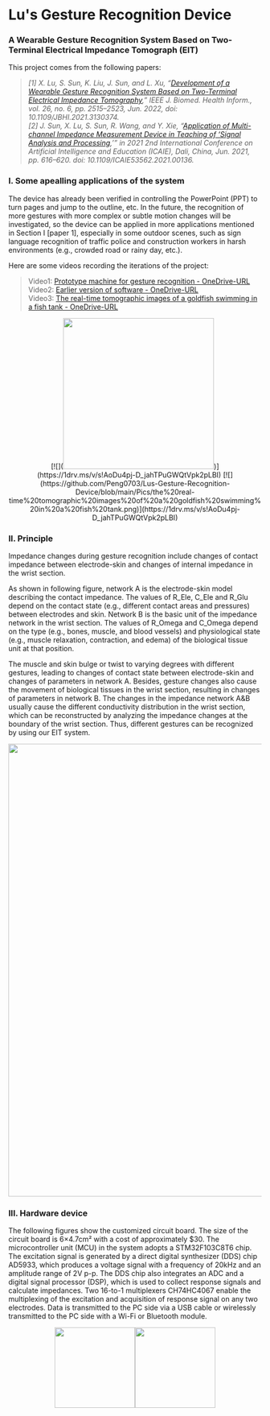# Lu's Gesture Recognition Device
### A Wearable Gesture Recognition System Based on Two-Terminal Electrical Impedance Tomograph (EIT)

This project comes from the following papers:  
>*[1] X. Lu, S. Sun, K. Liu, J. Sun, and L. Xu, “[Development of a Wearable Gesture Recognition System Based on Two-Terminal Electrical Impedance Tomography](https://ieeexplore.ieee.org/document/9626614),” IEEE J. Biomed. Health Inform., vol. 26, no. 6, pp. 2515–2523, Jun. 2022, doi: 10.1109/JBHI.2021.3130374.*  
>*[2] J. Sun, X. Lu, S. Sun, R. Wang, and Y. Xie, “[Application of Multi-channel Impedance Measurement Device in Teaching of ‘Signal Analysis and Processing](https://ieeexplore.ieee.org/document/9534540),’” in 2021 2nd International Conference on Artificial Intelligence and Education (ICAIE), Dali, China, Jun. 2021, pp. 616–620. doi: 10.1109/ICAIE53562.2021.00136.*

### I. Some apealling applications of the system

The device has already been verified in controlling the PowerPoint (PPT) to turn pages and jump to the outline, etc. In the future, the recognition of more gestures with more complex or subtle motion changes will be investigated, so the device can be applied in more applications mentioned in Section I [paper 1], especially in some outdoor scenes, such as sign language recognition of traffic police and construction workers in harsh environments (e.g., crowded road or rainy day, etc.).

Here are some videos recording the iterations of the project:

>Video1: [Prototype machine for gesture recognition - OneDrive-URL](https://1drv.ms/v/s!AoDu4pj-D_jahTKplk3McKVSprLi)  
>Video2: [Earlier version of software - OneDrive-URL](https://1drv.ms/v/s!AoDu4pj-D_jahTFtp_ern4QVN0ie)  
>Video3: [The real-time tomographic images of a goldfish swimming in a fish tank - OneDrive-URL](https://1drv.ms/v/s!AoDu4pj-D_jahTPuGWQtVpk2pLBI)  

<div align=center>
  [![](<img src="https://github.com/Peng0703/Lus-Gesture-Recognition-Device/blob/main/Pics/the%20real-time%20tomographic%20images%20of%20a%20goldfish%20swimming%20in%20a%20fish%20tank.png" height="300">)](https://1drv.ms/v/s!AoDu4pj-D_jahTPuGWQtVpk2pLBI)  
  [![](https://github.com/Peng0703/Lus-Gesture-Recognition-Device/blob/main/Pics/the%20real-time%20tomographic%20images%20of%20a%20goldfish%20swimming%20in%20a%20fish%20tank.png)](https://1drv.ms/v/s!AoDu4pj-D_jahTPuGWQtVpk2pLBI)
</div>
  
### II. Principle
Impedance changes during gesture recognition include changes of contact impedance between electrode-skin and changes of internal impedance in the wrist section.

As shown in following figure, network A is the electrode-skin model describing the contact impedance. The values of R_Ele, C_Ele and R_Glu depend on the contact state (e.g., different contact areas and pressures) between electrodes and skin. Network B is the basic unit of the impedance network in the wrist section. The values of R_Omega and C_Omega depend on the type (e.g., bones, muscle, and blood vessels) and physiological state (e.g., muscle relaxation, contraction, and edema) of the biological tissue unit at that position.

The muscle and skin bulge or twist to varying degrees with different gestures, leading to changes of contact state between electrode-skin and changes of parameters in network A. Besides, gesture changes also cause the movement of biological tissues in the wrist section, resulting in changes of parameters in network B. The changes in the impedance network A&B usually cause the different conductivity distribution in the wrist section, which can be reconstructed by analyzing the impedance changes at the boundary of the wrist section. Thus, different gestures can be recognized by using our EIT system.

<div align=center>
  <img src="https://github.com/Peng0703/Lu-s-Gesture-Recognition-Device/blob/main/Pics/principle.png" width="900px">
</div>

### III. Hardware device

The following figures show the customized circuit board. The size of the circuit board is 6×4.7cm² with a cost of approximately $30. The microcontroller unit (MCU) in the system adopts a STM32F103C8T6 chip. The excitation signal is generated by a direct digital synthesizer (DDS) chip AD5933, which produces a voltage signal with a frequency of 20kHz and an amplitude range of 2V p-p. The DDS chip also integrates an ADC and a digital signal processor (DSP), which is used to collect response signals and calculate impedances. Two 16-to-1 multiplexers CH74HC4067 enable the multiplexing of the excitation and acquisition of response signal on any two electrodes. Data is transmitted to the PC side via a USB cable or wirelessly transmitted to the PC side with a Wi-Fi or Bluetooth module. 

<div align=center>
  <img src="https://github.com/Peng0703/Lu-s-Gesture-Recognition-Device/blob/main/Pics/hardware_device.png" height="160"><img src="https://github.com/Peng0703/Lu-s-Gesture-Recognition-Device/blob/main/Pics/hardware%20structure.png" height="160">
</div>

